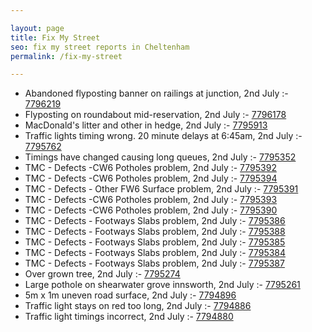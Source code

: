 ```yaml
---

layout: page
title: Fix My Street
seo: fix my street reports in Cheltenham
permalink: /fix-my-street

---
```


<!-- fix_marker starts -->

- Abandoned flyposting banner on railings at junction, 2nd July :- [7796219](https://www.fixmystreet.com/report/7796219)
- Flyposting on roundabout mid-reservation, 2nd July :- [7796178](https://www.fixmystreet.com/report/7796178)
- MacDonald's litter and other in hedge, 2nd July :- [7795913](https://www.fixmystreet.com/report/7795913)
- Traffic lights timing wrong. 20 minute delays at 6:45am, 2nd July :- [7795762](https://www.fixmystreet.com/report/7795762)
- Timings have changed causing long queues, 2nd July :- [7795352](https://www.fixmystreet.com/report/7795352)
- TMC - Defects -CW6 Potholes  problem, 2nd July :- [7795392](https://www.fixmystreet.com/report/7795392)
- TMC - Defects -CW6 Potholes  problem, 2nd July :- [7795394](https://www.fixmystreet.com/report/7795394)
- TMC - Defects - Other FW6  Surface problem, 2nd July :- [7795391](https://www.fixmystreet.com/report/7795391)
- TMC - Defects -CW6 Potholes  problem, 2nd July :- [7795393](https://www.fixmystreet.com/report/7795393)
- TMC - Defects -CW6 Potholes  problem, 2nd July :- [7795390](https://www.fixmystreet.com/report/7795390)
- TMC - Defects - Footways Slabs problem, 2nd July :- [7795386](https://www.fixmystreet.com/report/7795386)
- TMC - Defects - Footways Slabs problem, 2nd July :- [7795388](https://www.fixmystreet.com/report/7795388)
- TMC - Defects - Footways Slabs problem, 2nd July :- [7795385](https://www.fixmystreet.com/report/7795385)
- TMC - Defects - Footways Slabs problem, 2nd July :- [7795384](https://www.fixmystreet.com/report/7795384)
- TMC - Defects - Footways Slabs problem, 2nd July :- [7795387](https://www.fixmystreet.com/report/7795387)
- Over grown tree, 2nd July :- [7795274](https://www.fixmystreet.com/report/7795274)
- Large pothole on shearwater grove innsworth, 2nd July :- [7795261](https://www.fixmystreet.com/report/7795261)
- 5m x 1m uneven road surface, 2nd July :- [7794896](https://www.fixmystreet.com/report/7794896)
- Traffic light stays on red too long, 2nd July :- [7794886](https://www.fixmystreet.com/report/7794886)
- Traffic light timings incorrect, 2nd July :- [7794880](https://www.fixmystreet.com/report/7794880)

<!-- fix_marker ends -->